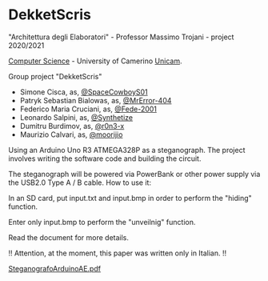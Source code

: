 # DekketScris
"Architettura degli Elaboratori" - Professor Massimo Trojani - project 2020/2021

[Computer Science](https://computerscience.unicam.it/) - University of Camerino [Unicam](https://www.unicam.it/).

Group project "DekketScris"

* Simone Cisca, as, [@SpaceCowboyS01](https://github.com/SpaceCowboyS01)
* Patryk Sebastian Bialowas, as, [@MrError-404](https://github.com/MrError-404)
* Federico Maria Cruciani, as, [@Fede-2001](https://github.com/Fede-2001)
* Leonardo Salpini, as, [@Synthetize](https://github.com/Synthetize)
* Dumitru Burdimov, as, [@r0n3-x](https://github.com/r0n3-x)
* Maurizio Calvari, as, [@moorijio](https://github.com/moorijio)

Using an Arduino Uno R3 ATMEGA328P as a steganograph.
The project involves writing the software code and building the circuit.

The steganograph will be powered via PowerBank or other power supply via the USB2.0 Type A / B cable.
How to use it:

In an SD card, put input.txt and input.bmp in order to perform the "hiding" function.

Enter only input.bmp to perform the "unveilnig" function.

Read the document for more details.

!! Attention, at the moment, this paper was written only in Italian. !!

[SteganografoArduinoAE.pdf](https://github.com/SpaceCowboyS01/ArduinoSteganographer/files/8774706/SteganografoArduinoAE.pdf)

